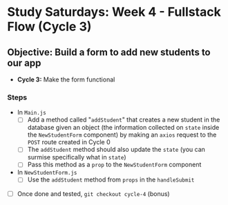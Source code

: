 # Study Saturdays: Week 4 - Fullstack Flow (Cycle 3)

## **Objective:** Build a form to add new students to our app
- **Cycle 3:** Make the form functional

### Steps

- In `Main.js`
  - [ ] Add a method called "`addStudent`" that creates a new student in the database given an object (the information collected on `state` inside the `NewStudentForm` component) by making an `axios` request to the `POST` route created in Cycle 0
  - [ ] The `addStudent` method should also update the `state` (you can surmise specifically what in `state`)
  - [ ] Pass this method as a `prop` to the `NewStudentForm` component
- In `NewStudentForm.js`
  - [ ] Use the `addStudent` method from `props` in the `handleSubmit`
- [ ] Once done and tested, `git checkout cycle-4` (bonus)

